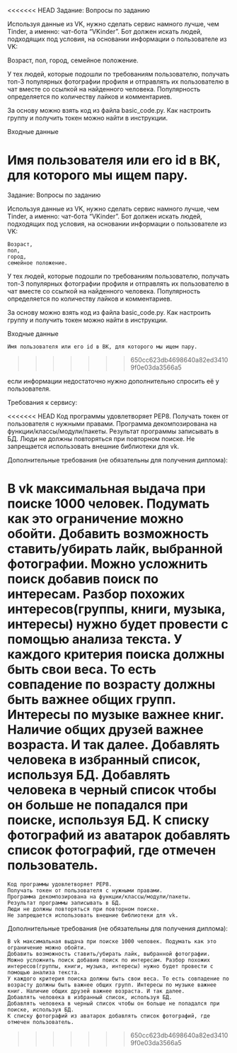 <<<<<<< HEAD
Задание: Вопросы по заданию

Используя данные из VK, нужно сделать сервис намного лучше, чем Tinder, а именно: чат-бота “VKinder”. Бот должен искать людей, подходящих под условия, на основании информации о пользователе из VK:

Возраст,
пол,
город,
семейное положение.

У тех людей, которые подошли по требованиям пользователю, получать топ-3 популярных фотографии профиля и отправлять их пользователю в чат вместе со ссылкой на найденного человека. Популярность определяется по количеству лайков и комментариев.

За основу можно взять код из файла basic_code.py. Как настроить группу и получить токен можно найти в инструкции.

Входные данные

Имя пользователя или его id в ВК, для которого мы ищем пару.
=======
Задание:
Вопросы по заданию

Используя данные из VK, нужно сделать сервис намного лучше, чем Tinder, а именно: чат-бота “VKinder”. Бот должен искать людей, подходящих под условия, на основании информации о пользователе из VK:

    Возраст,
    пол,
    город,
    семейное положение.

У тех людей, которые подошли по требованиям пользователю, получать топ-3 популярных фотографии профиля и отправлять их пользователю в чат вместе со ссылкой на найденного человека.
Популярность определяется по количеству лайков и комментариев.

За основу можно взять код из файла basic_code.py.
Как настроить группу и получить токен можно найти в инструкции.

Входные данные

    Имя пользователя или его id в ВК, для которого мы ищем пару.
>>>>>>> 650cc623db4698640a82ed34109f0e03da3566a5

если информации недостаточно нужно дополнительно спросить её у пользователя.

Требования к сервису:

<<<<<<< HEAD
Код программы удовлетворяет PEP8.
Получать токен от пользователя с нужными правами.
Программа декомпозирована на функции/классы/модули/пакеты.
Результат программы записывать в БД.
Люди не должны повторяться при повторном поиске.
Не запрещается использовать внешние библиотеки для vk.

Дополнительные требования (не обязательны для получения диплома):

В vk максимальная выдача при поиске 1000 человек. Подумать как это ограничение можно обойти.
Добавить возможность ставить/убирать лайк, выбранной фотографии.
Можно усложнить поиск добавив поиск по интересам. Разбор похожих интересов(группы, книги, музыка, интересы) нужно будет провести с помощью анализа текста.
У каждого критерия поиска должны быть свои веса. То есть совпадение по возрасту должны быть важнее общих групп. Интересы по музыке важнее книг. Наличие общих друзей важнее возраста. И так далее.
Добавлять человека в избранный список, используя БД.
Добавлять человека в черный список чтобы он больше не попадался при поиске, используя БД.
К списку фотографий из аватарок добавлять список фотографий, где отмечен пользователь.
=======
    Код программы удовлетворяет PEP8.
    Получать токен от пользователя с нужными правами.
    Программа декомпозирована на функции/классы/модули/пакеты.
    Результат программы записывать в БД.
    Люди не должны повторяться при повторном поиске.
    Не запрещается использовать внешние библиотеки для vk.

Дополнительные требования (не обязательны для получения диплома):

    В vk максимальная выдача при поиске 1000 человек. Подумать как это ограничение можно обойти.
    Добавить возможность ставить/убирать лайк, выбранной фотографии.
    Можно усложнить поиск добавив поиск по интересам. Разбор похожих интересов(группы, книги, музыка, интересы) нужно будет провести с помощью анализа текста.
    У каждого критерия поиска должны быть свои веса. То есть совпадение по возрасту должны быть важнее общих групп. Интересы по музыке важнее книг. Наличие общих друзей важнее возраста. И так далее.
    Добавлять человека в избранный список, используя БД.
    Добавлять человека в черный список чтобы он больше не попадался при поиске, используя БД.
    К списку фотографий из аватарок добавлять список фотографий, где отмечен пользователь.
>>>>>>> 650cc623db4698640a82ed34109f0e03da3566a5
